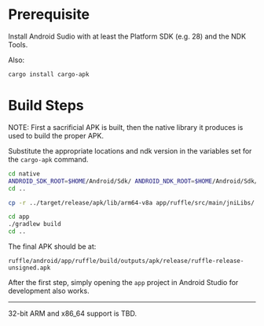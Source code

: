 
# Prerequisite

Install Android Sudio with at least the Platform SDK (e.g. 28) and the NDK Tools.

Also:

`cargo install cargo-apk`

# Build Steps

NOTE: First a sacrificial APK is built, then the native library it produces is used to build the proper APK.

Substitute the appropriate locations and ndk version in the variables set for the `cargo-apk` command.

```bash
cd native
ANDROID_SDK_ROOT=$HOME/Android/Sdk/ ANDROID_NDK_ROOT=$HOME/Android/Sdk/ndk/24.0.8215888/ cargo apk build --release
cd ..

cp -r ../target/release/apk/lib/arm64-v8a app/ruffle/src/main/jniLibs/

cd app
./gradlew build
cd ..
```

The final APK should be at:

`ruffle/android/app/ruffle/build/outputs/apk/release/ruffle-release-unsigned.apk`

After the first step, simply opening the `app` project in Android Studio for development also works.

---

32-bit ARM and x86_64 support is TBD.